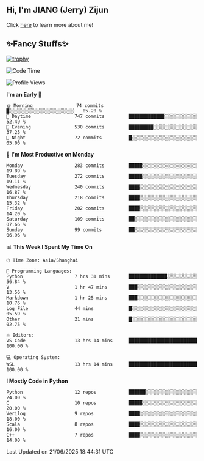## Hi, I'm JIANG (Jerry) Zijun

Click [here](https://jzjerry.github.io/about/) to learn more about me!

## ✨Fancy Stuffs✨
[![trophy](https://github-profile-trophy.vercel.app/?username=jzjerry&theme=onedark)](https://github.com/ryo-ma/github-profile-trophy)
<!--START_SECTION:waka-->
![Code Time](http://img.shields.io/badge/Code%20Time-1%2C362%20hrs%2051%20mins-blue)

![Profile Views](http://img.shields.io/badge/Profile%20Views-0-blue)

**I'm an Early 🐤** 

```text
🌞 Morning                74 commits          █░░░░░░░░░░░░░░░░░░░░░░░░   05.20 % 
🌆 Daytime                747 commits         █████████████░░░░░░░░░░░░   52.49 % 
🌃 Evening                530 commits         █████████░░░░░░░░░░░░░░░░   37.25 % 
🌙 Night                  72 commits          █░░░░░░░░░░░░░░░░░░░░░░░░   05.06 % 
```
📅 **I'm Most Productive on Monday** 

```text
Monday                   283 commits         █████░░░░░░░░░░░░░░░░░░░░   19.89 % 
Tuesday                  272 commits         █████░░░░░░░░░░░░░░░░░░░░   19.11 % 
Wednesday                240 commits         ████░░░░░░░░░░░░░░░░░░░░░   16.87 % 
Thursday                 218 commits         ████░░░░░░░░░░░░░░░░░░░░░   15.32 % 
Friday                   202 commits         ████░░░░░░░░░░░░░░░░░░░░░   14.20 % 
Saturday                 109 commits         ██░░░░░░░░░░░░░░░░░░░░░░░   07.66 % 
Sunday                   99 commits          ██░░░░░░░░░░░░░░░░░░░░░░░   06.96 % 
```


📊 **This Week I Spent My Time On** 

```text
🕑︎ Time Zone: Asia/Shanghai

💬 Programming Languages: 
Python                   7 hrs 31 mins       ██████████████░░░░░░░░░░░   56.84 % 
V                        1 hr 47 mins        ███░░░░░░░░░░░░░░░░░░░░░░   13.56 % 
Markdown                 1 hr 25 mins        ███░░░░░░░░░░░░░░░░░░░░░░   10.76 % 
Log File                 44 mins             █░░░░░░░░░░░░░░░░░░░░░░░░   05.59 % 
Other                    21 mins             █░░░░░░░░░░░░░░░░░░░░░░░░   02.75 % 

🔥 Editors: 
VS Code                  13 hrs 14 mins      █████████████████████████   100.00 % 

💻 Operating System: 
WSL                      13 hrs 14 mins      █████████████████████████   100.00 % 
```

**I Mostly Code in Python** 

```text
Python                   12 repos            ██████░░░░░░░░░░░░░░░░░░░   24.00 % 
C                        10 repos            █████░░░░░░░░░░░░░░░░░░░░   20.00 % 
Verilog                  9 repos             ████░░░░░░░░░░░░░░░░░░░░░   18.00 % 
Scala                    8 repos             ████░░░░░░░░░░░░░░░░░░░░░   16.00 % 
C++                      7 repos             ████░░░░░░░░░░░░░░░░░░░░░   14.00 % 
```




 Last Updated on 21/06/2025 18:44:31 UTC
<!--END_SECTION:waka-->
